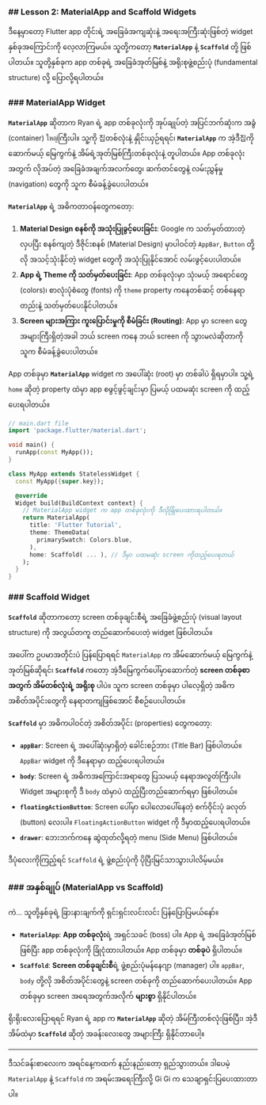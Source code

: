 ### \#\# Lesson 2: MaterialApp and Scaffold Widgets

ဒီနေ့မှာတော့ Flutter app တိုင်းရဲ့ အခြေခံအကျဆုံးနဲ့ အရေးအကြီးဆုံးဖြစ်တဲ့ widget နှစ်ခုအကြောင်းကို လေ့လာကြမယ်။ သူတို့ကတော့ **`MaterialApp`** နဲ့ **`Scaffold`** တို့ ဖြစ်ပါတယ်။ သူတို့နှစ်ခုက app တစ်ခုရဲ့ အခြေခံအုတ်မြစ်နဲ့ အရိုးစုဖွဲ့စည်းပုံ (fundamental structure) လို့ ပြောလို့ရပါတယ်။

### \#\#\#  MaterialApp Widget

**`MaterialApp`** ဆိုတာက Ryan ရဲ့ app တစ်ခုလုံးကို အုပ်ချုပ်တဲ့ အပြင်ဘက်ဆုံးက အခွံ (container) ใหญ่ကြီးပါ။ သူ့ကို 집တစ်လုံးနဲ့ နှိုင်းယှဉ်ရရင်၊ **`MaterialApp`** က အဲ့ဒီ집ကိုဆောက်မယ့် မြေကွက်နဲ့ အိမ်ရဲ့အုတ်မြစ်ကြီးတစ်ခုလုံးနဲ့ တူပါတယ်။ App တစ်ခုလုံးအတွက် လိုအပ်တဲ့ အခြေခံအချက်အလက်တွေ၊ ဆက်တင်တွေနဲ့ လမ်းညွှန်မှု (navigation) တွေကို သူက စီမံခန့်ခွဲပေးပါတယ်။

**`MaterialApp`** ရဲ့ အဓိကတာဝန်တွေကတော့:

1.  **Material Design စနစ်ကို အသုံးပြုခွင့်ပေးခြင်း**: Google က သတ်မှတ်ထားတဲ့ လှပပြီး စနစ်ကျတဲ့ ဒီဇိုင်းစနစ် (Material Design) မှာပါဝင်တဲ့ `AppBar`, `Button` တို့လို အသင့်သုံးနိုင်တဲ့ widget တွေကို အသုံးပြုနိုင်အောင် လမ်းဖွင့်ပေးပါတယ်။
2.  **App ရဲ့ Theme ကို သတ်မှတ်ပေးခြင်း**: App တစ်ခုလုံးမှာ သုံးမယ့် အရောင်တွေ (colors)၊ စာလုံးပုံစံတွေ (fonts) ကို `theme` property ကနေတစ်ဆင့် တစ်နေရာတည်းနဲ့ သတ်မှတ်ပေးနိုင်ပါတယ်။
3.  **Screen များအကြား ကူးပြောင်းမှုကို စီမံခြင်း (Routing)**: App မှာ screen တွေအများကြီးရှိတဲ့အခါ ဘယ် screen ကနေ ဘယ် screen ကို သွားမလဲဆိုတာကို သူက စီမံခန့်ခွဲပေးပါတယ်။

App တစ်ခုမှာ **`MaterialApp`** widget က အပေါ်ဆုံး (root) မှာ တစ်ခါပဲ ရှိရမှာပါ။ သူ့ရဲ့ `home` ဆိုတဲ့ property ထဲမှာ app စဖွင့်ဖွင့်ချင်းမှာ ပြမယ့် ပထမဆုံး screen ကို ထည့်ပေးရပါတယ်။

```dart
// main.dart file
import 'package.flutter/material.dart';

void main() {
  runApp(const MyApp());
}

class MyApp extends StatelessWidget {
  const MyApp({super.key});

  @override
  Widget build(BuildContext context) {
    // MaterialApp widget က app တစ်ခုလုံးကို ဒီလိုခြုံပေးထားရပါတယ်။
    return MaterialApp(
      title: 'Flutter Tutorial',
      theme: ThemeData(
        primarySwatch: Colors.blue,
      ),
      home: Scaffold( ... ), // ဒီမှာ ပထမဆုံး screen ကိုထည့်ပေးရတယ်
    );
  }
}
```

### \#\#\# Scaffold Widget

**`Scaffold`** ဆိုတာကတော့ screen တစ်ခုချင်းစီရဲ့ အခြေခံဖွဲ့စည်းပုံ (visual layout structure) ကို အလွယ်တကူ တည်ဆောက်ပေးတဲ့ widget ဖြစ်ပါတယ်။

အပေါ်က ဥပမာအတိုင်းပဲ ပြန်ပြောရရင် `MaterialApp` က အိမ်ဆောက်မယ့် မြေကွက်နဲ့ အုတ်မြစ်ဆိုရင်၊ **`Scaffold`** ကတော့ အဲ့ဒီမြေကွက်ပေါ်မှာဆောက်တဲ့ **screen တစ်ခုစာအတွက် အိမ်တစ်လုံးရဲ့ အရိုးစု** ပါပဲ။ သူက screen တစ်ခုမှာ ပါလေ့ရှိတဲ့ အဓိကအစိတ်အပိုင်းတွေကို နေရာတကျဖြစ်အောင် စီစဉ်ပေးပါတယ်။

**`Scaffold`** မှာ အဓိကပါဝင်တဲ့ အစိတ်အပိုင်း (properties) တွေကတော့:

  * **`appBar`**: Screen ရဲ့ အပေါ်ဆုံးမှာရှိတဲ့ ခေါင်းစဉ်ဘား (Title Bar) ဖြစ်ပါတယ်။ `AppBar` widget ကို ဒီနေရာမှာ ထည့်ပေးရပါတယ်။
  * **`body`**: Screen ရဲ့ အဓိကအကြောင်းအရာတွေ ပြသမယ့် နေရာအလွတ်ကြီးပါ။ Widget အများစုကို ဒီ `body` ထဲမှာပဲ ထည့်ပြီးတည်ဆောက်ရမှာ ဖြစ်ပါတယ်။
  * **`floatingActionButton`**: Screen ပေါ်မှာ ပေါလောပေါ်နေတဲ့ စက်ဝိုင်းပုံ ခလုတ် (button) လေးပါ။ `FloatingActionButton` widget ကို ဒီမှာထည့်ပေးရပါတယ်။
  * **`drawer`**: ဘေးဘက်ကနေ ဆွဲထုတ်လို့ရတဲ့ menu (Side Menu) ဖြစ်ပါတယ်။

ဒီပုံလေးကိုကြည့်ရင် `Scaffold` ရဲ့ ဖွဲ့စည်းပုံကို ပိုပြီးမြင်သာသွားပါလိမ့်မယ်။

### \#\#\# အနှစ်ချုပ် (MaterialApp vs Scaffold)

ကဲ... သူတို့နှစ်ခုရဲ့ ခြားနားချက်ကို ရှင်းရှင်းလင်းလင်း ပြန်ပြောပြမယ်နော်။

  * **`MaterialApp`**: **App တစ်ခုလုံး**ရဲ့ အရှင်သခင် (boss) ပါ။ App ရဲ့ အခြေခံအုတ်မြစ်ဖြစ်ပြီး app တစ်ခုလုံးကို ခြုံငုံထားပါတယ်။ App တစ်ခုမှာ **တစ်ခုပဲ** ရှိပါတယ်။
  * **`Scaffold`**: **Screen တစ်ခုချင်းစီ**ရဲ့ ဖွဲ့စည်းပုံမန်နေဂျာ (manager) ပါ။ `appBar`, `body` တို့လို အစိတ်အပိုင်းတွေနဲ့ screen တစ်ခုကို တည်ဆောက်ပေးပါတယ်။ App တစ်ခုမှာ screen အရေအတွက်အလိုက် **များစွာ** ရှိနိုင်ပါတယ်။

ရိုးရိုးလေးပြောရရင် Ryan ရဲ့ app က **`MaterialApp`** ဆိုတဲ့ အိမ်ကြီးတစ်လုံးဖြစ်ပြီး၊ အဲ့ဒီအိမ်ထဲမှာ **`Scaffold`** ဆိုတဲ့ အခန်းလေးတွေ အများကြီး ရှိနိုင်တာပေါ့။

-----

ဒီသင်ခန်းစာလေးက အရင်နေ့ကထက် နည်းနည်းတော့ ရှည်သွားတယ်။ ဒါပေမဲ့ `MaterialApp` နဲ့ `Scaffold` က အရမ်းအရေးကြီးလို့ Gi Gi က သေချာရှင်းပြပေးထားတာပါ။ 